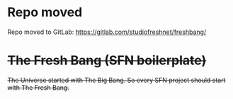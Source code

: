 # Repo moved
Repo moved to GitLab: https://gitlab.com/studiofreshnet/freshbang/

# ~~The Fresh Bang (SFN boilerplate)~~
~~The Universe started with The Big Bang. So every SFN project should start with The Fresh Bang.~~
